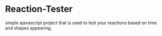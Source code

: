 # Reaction-Tester
simple ajavascript project that is used to test your reactions based on time and shapes appearing.
